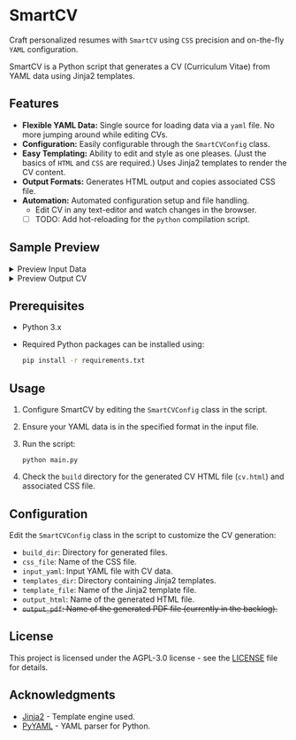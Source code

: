 # SmartCV

Craft personalized resumes with `SmartCV` using `CSS` precision and on-the-fly
`YAML` configuration.

SmartCV is a Python script that generates a CV (Curriculum Vitae) from YAML data
using Jinja2 templates.

## Features

- **Flexible YAML Data:** Single source for loading data via a `yaml` file.
  No more jumping around while editing CVs.
- **Configuration:** Easily configurable through the `SmartCVConfig` class.
- **Easy Templating:** Ability to edit and style as one pleases. (Just the
  basics of `HTML` and `CSS` are required.) Uses Jinja2 templates to render the
  CV content.
- **Output Formats:** Generates HTML output and copies associated CSS file.
- **Automation:** Automated configuration setup and file handling.
    - Edit CV in any text-editor and watch changes in the browser.
    - [ ] TODO: Add hot-reloading for the `python` compilation script.

## Sample Preview

<details>
  <summary>Preview Input Data</summary>
  <p>

### Input `yaml` Data

  ```yaml
  name: Jane Smith
  contact:
    email: janesmith@example.com
    phone: +1234567891
    address: Abbey Road
    website: https://example.com
  summary: >-
    I enjoy creating meaningful programs and collaborating for quality results.
    Eager to contribute my skills to an integrity-driven software environment.
  experience:
    - company: Amazon
      title: Data Engineer
      dates: 2021–Present
      responsibilities:
        - Implemented data processing pipelines using Python and Spark.
        - Collaborated with diverse teams for successful project delivery.
        - Optimized and maintained data infrastructure to ensure data quality, integrity, and availability.
    - company: Microsoft
      title: Software Developer
      dates: 2016–2021
      responsibilities:
        - Built web applications using TypeScript and Angular.
        - Collaborated with cross-functional teams to meet project deadlines.
        - Participated in code reviews and provided constructive feedback to enhance code quality and maintainability.
    - company: Apple
      title: iOS Developer
      dates: 2014–2016
      responsibilities:
        - Developed user-friendly iOS applications using Swift.
        - Collaborated with UX/UI designers to enhance app visuals.
        - Conducted debugging, testing, and optimization of iOS applications to ensure a smooth user experience.
  projects:
    - name: Exciting travel app
      description: Explore new places while checking real-time weather details.
      url: https://gitsample.com/exciting-travel-app
    - name: Innovative finance app
      description: Manage your finances with ease using this cutting-edge app.
      url: https://gitsample.com/innovative-finance-app
    - name: Futuristic health app
      description: Stay fit and healthy with personalized health insights.
      url: https://gitsample.com/futuristic-health-app
  skills:
    - languages:
        - TypeScript
        - Python
        - HTML
        - CSS
        - JavaScript
        - Java
        - Kotlin
    - traits:
        - Problem Solver
        - Team Player
        - Innovative Thinker
    - talents:
        - User Experience Design
        - Agile Development
  education:
    - institution: Harvard University
      degree: Bachelor of Science
      major: Computer Science
      dates: 2012–2016
    - institution: Stanford University
      degree: Master of Science
      major: Computer Science
      dates: 2016–2018
  ```

  </p>
</details>


<details>
  <summary>Preview Output CV</summary>
  <p>

### Output CV PDF Image

![SmartCV_example](https://github.com/lloydlobo/SmartCV/assets/76430758/e3ddfaff-3f08-482e-be84-0749b8cd2d13)

  </p>
</details>

## Prerequisites

- Python 3.x
- Required Python packages can be installed using:

  ```bash
  pip install -r requirements.txt
  ```

## Usage

1. Configure SmartCV by editing the `SmartCVConfig` class in the script.
2. Ensure your YAML data is in the specified format in the input file.
3. Run the script:

    ```shell
    python main.py
    ```

4. Check the `build` directory for the generated CV HTML file (`cv.html`) and
   associated CSS file.

## Configuration

Edit the `SmartCVConfig` class in the script to customize the CV generation:

- `build_dir`: Directory for generated files.
- `css_file`: Name of the CSS file.
- `input_yaml`: Input YAML file with CV data.
- `templates_dir`: Directory containing Jinja2 templates.
- `template_file`: Name of the Jinja2 template file.
- `output_html`: Name of the generated HTML file.
- <s>`output_pdf`: Name of the generated PDF file (currently in the
  backlog).</s>

## License

This project is licensed under the AGPL-3.0 license - see the [LICENSE](LICENSE)
file for details.

## Acknowledgments

- [Jinja2](https://jinja.palletsprojects.com/) - Template engine used.
- [PyYAML](https://pyyaml.org/) - YAML parser for Python.

[//]: # (- [WeasyPrint]&#40;https://weasyprint.org/&#41; - In the backlog for PDF generation.)